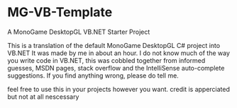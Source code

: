 # MG-VB-Template
A MonoGame DesktopGL VB.NET Starter Project

This is a translation of the default MonoGame DesktopGL C# project into VB.NET
It was made by me in about an hour.
I do not know much of the way you write code in VB.NET, this was cobbled together from informed guesses, MSDN pages, stack overflow and the IntelliSense auto-complete suggestions.
If you find anything wrong, please do tell me.

feel free to use this in your projects however you want. credit is apperciated but not at all nescessary
